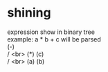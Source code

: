 # shining
expression show in binary tree<br>
example: a * b + c will be parsed<br>
        (-)<br>
       /    \<br>
    (*)      (c)<br>
   /   \<br>
 (a)   (b)<br>
